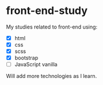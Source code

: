 # front-end-study

My studies related to front-end using: 

 - [x] html
 - [x] css
 - [x] scss
 - [x] bootstrap
 - [ ] JavaScript vanilla

Will add more technologies as I learn.
